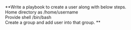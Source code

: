 **Write a playbook to create a user along with below steps.  
Home directory as /home/username  
Provide shell /bin/bash  
Create a group and add user into that group.  **  

